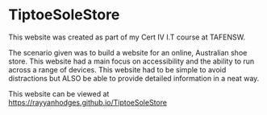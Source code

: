 # TiptoeSoleStore
This website was created as part of my Cert IV I.T course at TAFENSW.

The scenario given was to build a website for an online, Australian shoe store. 
This website had a main focus on accessibility and the ability to run across a range of devices.
This website had to be simple to avoid distractions but ALSO be able to provide detailed information in a neat way.

This website can be viewed at https://rayyanhodges.github.io/TiptoeSoleStore

